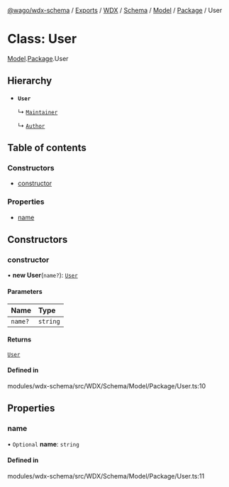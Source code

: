 [@wago/wdx-schema](../README.md) / [Exports](../modules.md) / [WDX](../modules/WDX.md) / [Schema](../modules/WDX.Schema.md) / [Model](../modules/WDX.Schema.Model.md) / [Package](../modules/WDX.Schema.Model.Package.md) / User

# Class: User

[Model](../modules/WDX.Schema.Model.md).[Package](../modules/WDX.Schema.Model.Package.md).User

## Hierarchy

- **`User`**

  ↳ [`Maintainer`](WDX.Schema.Model.Package.Maintainer.md)

  ↳ [`Author`](WDX.Schema.Model.Package.Author.md)

## Table of contents

### Constructors

- [constructor](WDX.Schema.Model.Package.User.md#constructor)

### Properties

- [name](WDX.Schema.Model.Package.User.md#name)

## Constructors

### constructor

• **new User**(`name?`): [`User`](WDX.Schema.Model.Package.User.md)

#### Parameters

| Name | Type |
| :------ | :------ |
| `name?` | `string` |

#### Returns

[`User`](WDX.Schema.Model.Package.User.md)

#### Defined in

modules/wdx-schema/src/WDX/Schema/Model/Package/User.ts:10

## Properties

### name

• `Optional` **name**: `string`

#### Defined in

modules/wdx-schema/src/WDX/Schema/Model/Package/User.ts:11
